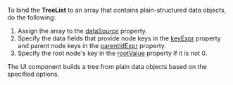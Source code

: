 To bind the **TreeList** to an array that contains plain-structured data objects, do the following:

1. Assign the array to the [dataSource](/Documentation/ApiReference/UI_Widgets/dxTreeList/Configuration/#dataSource) property.
1. Specify the data fields that provide node keys in the [keyExpr](/Documentation/ApiReference/UI_Widgets/dxTreeList/Configuration/#keyExpr) property and parent node keys in the [parentIdExpr](/Documentation/ApiReference/UI_Widgets/dxTreeList/Configuration/#parentIdExpr) property.
1. Specify the root node's key in the [rootValue](/Documentation/ApiReference/UI_Widgets/dxTreeList/Configuration/#rootValue) property if it is not 0.

The UI component builds a tree from plain data objects based on the specified options.